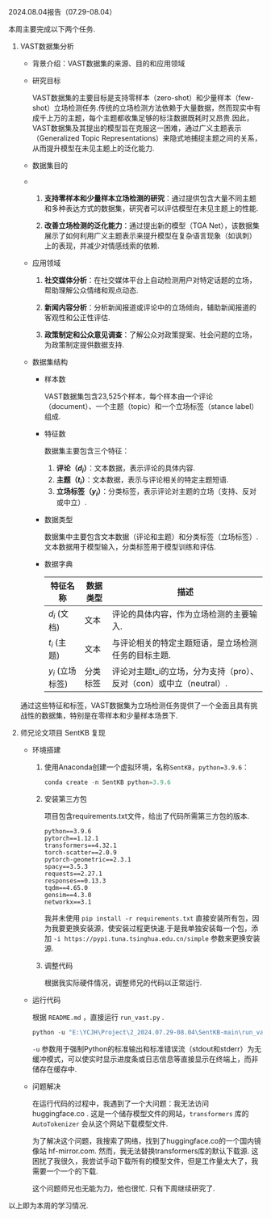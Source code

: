 2024.08.04报告（07.29-08.04）

本周主要完成以下两个任务.

1. VAST数据集分析
   
    - 背景介绍：VAST数据集的来源、目的和应用领域

    - 研究目标

        VAST数据集的主要目标是支持零样本（zero-shot）和少量样本（few-shot）立场检测任务.传统的立场检测方法依赖于大量数据，然而现实中有成千上万的主题，每个主题都收集足够的标注数据既耗时又昂贵.因此，VAST数据集及其提出的模型旨在克服这一困难，通过广义主题表示（Generalized Topic Representations）来隐式地捕捉主题之间的关系，从而提升模型在未见主题上的泛化能力.

    - 数据集目的
    - 
        1. **支持零样本和少量样本立场检测的研究**：通过提供包含大量不同主题和多种表达方式的数据集，研究者可以评估模型在未见主题上的性能.
   
        2. **改善立场检测的泛化能力**：通过提出新的模型（TGA Net），该数据集展示了如何利用广义主题表示来提升模型在复杂语言现象（如讽刺）上的表现，并减少对情感线索的依赖.

    - 应用领域

        1. **社交媒体分析**：在社交媒体平台上自动检测用户对特定话题的立场，帮助理解公众情绪和观点动态.
   
        2. **新闻内容分析**：分析新闻报道或评论中的立场倾向，辅助新闻报道的客观性和公正性评估.
   
        3. **政策制定和公众意见调查**：了解公众对政策提案、社会问题的立场，为政策制定提供数据支持.

    - 数据集结构

        - 样本数

            VAST数据集包含23,525个样本，每个样本由一个评论（document）、一个主题（topic）和一个立场标签（stance label）组成.

        - 特征数
            
            数据集主要包含三个特征：
            1. **评论（$d_i$）**：文本数据，表示评论的具体内容.
            2. **主题（$t_i$）**：文本数据，表示与评论相关的特定主题短语.
            3. **立场标签（$y_i$）**：分类标签，表示评论对主题的立场（支持、反对或中立）.

        - 数据类型
        
            数据集中主要包含文本数据（评论和主题）和分类标签（立场标签）.文本数据用于模型输入，分类标签用于模型训练和评估.

        - 数据字典

            | 特征名称         | 数据类型 | 描述                                                                 |
            | ---------------- | -------- | -------------------------------------------------------------------- |
            | $d_i$ (文档)     | 文本     | 评论的具体内容，作为立场检测的主要输入.                             |
            | $t_i$ (主题)     | 文本     | 与评论相关的特定主题短语，是立场检测任务的目标主题.                 |
            | $y_i$ (立场标签) | 分类标签 | 评论对主题t_i的立场，分为支持（pro）、反对（con）或中立（neutral）. |

    通过这些特征和标签，VAST数据集为立场检测任务提供了一个全面且具有挑战性的数据集，特别是在零样本和少量样本场景下.


2. 师兄论文项目 SentKB 复现

    - 环境搭建

        1. 使用Anaconda创建一个虚拟环境，名称`SentKB`，`python=3.9.6`：
            
            ```powershell
            conda create -n SentKB python=3.9.6
            ```

        2. 安装第三方包

            项目包含requirements.txt文件，给出了代码所需第三方包的版本.

            ```
            python==3.9.6
            pytorch==1.12.1
            transformers==4.32.1
            torch-scatter==2.0.9
            pytorch-geometric==2.3.1
            spacy==3.5.3
            requests==2.27.1
            responses==0.13.3
            tqdm==4.65.0
            gensim==4.3.0
            networkx==3.1
            ```
            我并未使用 `pip install -r requirements.txt` 直接安装所有包，因为我要更换安装源，使安装过程更快速.于是我单独安装每一个包，添加 `-i https://pypi.tuna.tsinghua.edu.cn/simple` 参数来更换安装源. 

        3. 调整代码
         
            根据我实际硬件情况，调整师兄的代码以正常运行.

    - 运行代码

        根据 `README.md` ，直接运行 `run_vast.py` .

        ```powershell
        python -u "E:\YCJH\Project\2_2024.07.29-08.04\SentKB-main\run_vast.py"
        ```
        `-u` 参数用于强制Python的标准输出和标准错误流（stdout和stderr）为无缓冲模式，可以使实时显示进度条或日志信息等直接显示在终端上，而非储存在缓存中.

    - 问题解决

        在运行代码的过程中，我遇到了一个大问题：我无法访问 huggingface.co . 这是一个储存模型文件的网站，`transformers` 库的 `AutoTokenizer` 会从这个网站下载模型文件.

        为了解决这个问题，我搜索了网络，找到了huggingface.co的一个国内镜像站 hf-mirror.com. 然而，我无法替换transformers库的默认下载源. 这困扰了我很久，我尝试手动下载所有的模型文件，但是工作量太大了，我需要一个一个的下载.

        这个问题师兄也无能为力，他也很忙. 只有下周继续研究了.

以上即为本周的学习情况. 